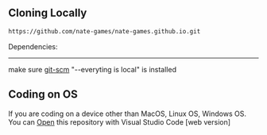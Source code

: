 ## Cloning Locally
```bash
https://github.com/nate-games/nate-games.github.io.git
``` 
Dependencies:
***
make sure [git-scm](https://git-scm.com/downloads) "--everyting is local" is installed

## Coding on OS
If you are coding on a device other than MacOS, Linux OS, Windows OS. You can [Open](https://vscode.dev/github/nate-games/nate-games.github.io) this repository with Visual Studio Code [web version]